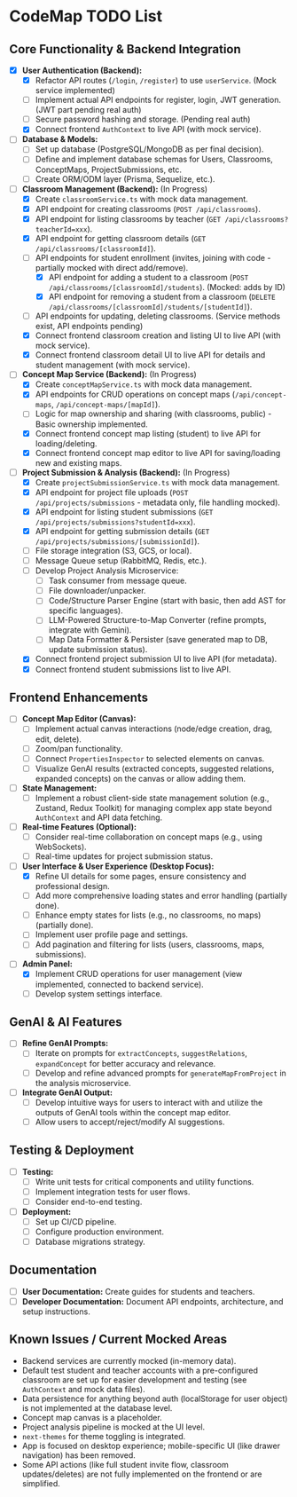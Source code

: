 # CodeMap TODO List

## Core Functionality & Backend Integration
- [x] **User Authentication (Backend):**
    - [x] Refactor API routes (`/login`, `/register`) to use `userService`. (Mock service implemented)
    - [ ] Implement actual API endpoints for register, login, JWT generation. (JWT part pending real auth)
    - [ ] Secure password hashing and storage. (Pending real auth)
    - [x] Connect frontend `AuthContext` to live API (with mock service).
- [ ] **Database & Models:**
    - [ ] Set up database (PostgreSQL/MongoDB as per final decision).
    - [ ] Define and implement database schemas for Users, Classrooms, ConceptMaps, ProjectSubmissions, etc.
    - [ ] Create ORM/ODM layer (Prisma, Sequelize, etc.).
- [ ] **Classroom Management (Backend):** (In Progress)
    - [x] Create `classroomService.ts` with mock data management.
    - [x] API endpoint for creating classrooms (`POST /api/classrooms`).
    - [x] API endpoint for listing classrooms by teacher (`GET /api/classrooms?teacherId=xxx`).
    - [x] API endpoint for getting classroom details (`GET /api/classrooms/[classroomId]`).
    - [ ] API endpoints for student enrollment (invites, joining with code - partially mocked with direct add/remove).
        - [x] API endpoint for adding a student to a classroom (`POST /api/classrooms/[classroomId]/students`). (Mocked: adds by ID)
        - [x] API endpoint for removing a student from a classroom (`DELETE /api/classrooms/[classroomId]/students/[studentId]`).
    - [ ] API endpoints for updating, deleting classrooms. (Service methods exist, API endpoints pending)
    - [x] Connect frontend classroom creation and listing UI to live API (with mock service).
    - [x] Connect frontend classroom detail UI to live API for details and student management (with mock service).
- [ ] **Concept Map Service (Backend):** (In Progress)
    - [x] Create `conceptMapService.ts` with mock data management.
    - [x] API endpoints for CRUD operations on concept maps (`/api/concept-maps`, `/api/concept-maps/[mapId]`).
    - [ ] Logic for map ownership and sharing (with classrooms, public) - Basic ownership implemented.
    - [x] Connect frontend concept map listing (student) to live API for loading/deleting.
    - [x] Connect frontend concept map editor to live API for saving/loading new and existing maps.
- [ ] **Project Submission & Analysis (Backend):** (In Progress)
    - [x] Create `projectSubmissionService.ts` with mock data management.
    - [x] API endpoint for project file uploads (`POST /api/projects/submissions` - metadata only, file handling mocked).
    - [x] API endpoint for listing student submissions (`GET /api/projects/submissions?studentId=xxx`).
    - [x] API endpoint for getting submission details (`GET /api/projects/submissions/[submissionId]`).
    - [ ] File storage integration (S3, GCS, or local).
    - [ ] Message Queue setup (RabbitMQ, Redis, etc.).
    - [ ] Develop Project Analysis Microservice:
        - [ ] Task consumer from message queue.
        - [ ] File downloader/unpacker.
        - [ ] Code/Structure Parser Engine (start with basic, then add AST for specific languages).
        - [ ] LLM-Powered Structure-to-Map Converter (refine prompts, integrate with Gemini).
        - [ ] Map Data Formatter & Persister (save generated map to DB, update submission status).
    - [x] Connect frontend project submission UI to live API (for metadata).
    - [x] Connect frontend student submissions list to live API.

## Frontend Enhancements
- [ ] **Concept Map Editor (Canvas):**
    - [ ] Implement actual canvas interactions (node/edge creation, drag, edit, delete).
    - [ ] Zoom/pan functionality.
    - [ ] Connect `PropertiesInspector` to selected elements on canvas.
    - [ ] Visualize GenAI results (extracted concepts, suggested relations, expanded concepts) on the canvas or allow adding them.
- [ ] **State Management:**
    - [ ] Implement a robust client-side state management solution (e.g., Zustand, Redux Toolkit) for managing complex app state beyond `AuthContext` and API data fetching.
- [ ] **Real-time Features (Optional):**
    - [ ] Consider real-time collaboration on concept maps (e.g., using WebSockets).
    - [ ] Real-time updates for project submission status.
- [ ] **User Interface & User Experience (Desktop Focus):**
    - [x] Refine UI details for some pages, ensure consistency and professional design.
    - [ ] Add more comprehensive loading states and error handling (partially done).
    - [ ] Enhance empty states for lists (e.g., no classrooms, no maps) (partially done).
    - [ ] Implement user profile page and settings.
    - [ ] Add pagination and filtering for lists (users, classrooms, maps, submissions).
- [ ] **Admin Panel:**
    - [x] Implement CRUD operations for user management (view implemented, connected to backend service).
    - [ ] Develop system settings interface.

## GenAI & AI Features
- [ ] **Refine GenAI Prompts:**
    - [ ] Iterate on prompts for `extractConcepts`, `suggestRelations`, `expandConcept` for better accuracy and relevance.
    - [ ] Develop and refine advanced prompts for `generateMapFromProject` in the analysis microservice.
- [ ] **Integrate GenAI Output:**
    - [ ] Develop intuitive ways for users to interact with and utilize the outputs of GenAI tools within the concept map editor.
    - [ ] Allow users to accept/reject/modify AI suggestions.

## Testing & Deployment
- [ ] **Testing:**
    - [ ] Write unit tests for critical components and utility functions.
    - [ ] Implement integration tests for user flows.
    - [ ] Consider end-to-end testing.
- [ ] **Deployment:**
    - [ ] Set up CI/CD pipeline.
    - [ ] Configure production environment.
    - [ ] Database migrations strategy.

## Documentation
- [ ] **User Documentation:** Create guides for students and teachers.
- [ ] **Developer Documentation:** Document API endpoints, architecture, and setup instructions.

## Known Issues / Current Mocked Areas
- Backend services are currently mocked (in-memory data).
- Default test student and teacher accounts with a pre-configured classroom are set up for easier development and testing (see `AuthContext` and mock data files).
- Data persistence for anything beyond auth (localStorage for user object) is not implemented at the database level.
- Concept map canvas is a placeholder.
- Project analysis pipeline is mocked at the UI level.
- `next-themes` for theme toggling is integrated.
- App is focused on desktop experience; mobile-specific UI (like drawer navigation) has been removed.
- Some API actions (like full student invite flow, classroom updates/deletes) are not fully implemented on the frontend or are simplified.
